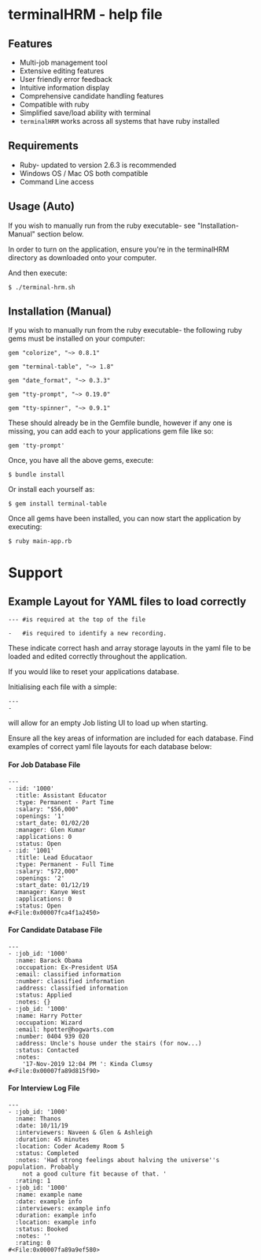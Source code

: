 # terminalHRM - help file

## **Features**
* Multi-job management tool
* Extensive editing features
* User friendly error feedback
* Intuitive information display
* Comprehensive candidate handling features
* Compatible with ruby 
* Simplified save/load ability with terminal
* ```terminalHRM``` works across all systems that have ruby installed

## **Requirements**

* Ruby- updated to version 2.6.3 is recommended
* Windows OS / Mac OS both compatible
* Command Line access 

## **Usage (Auto)**

If you wish to manually run from the ruby executable- see "Installation-Manual" section below.

In order to turn on the application, ensure you're in the terminalHRM directory as downloaded onto your computer. 

And then execute:
```
$ ./terminal-hrm.sh
```



## **Installation (Manual)**

If you wish to manually run from the ruby executable- the following ruby gems must be installed on your computer:
```
gem "colorize", "~> 0.8.1"

gem "terminal-table", "~> 1.8"

gem "date_format", "~> 0.3.3"

gem "tty-prompt", "~> 0.19.0"

gem "tty-spinner", "~> 0.9.1"
```
These should already be in the Gemfile bundle, however if any one is missing, you can add each to your applications gem file like so:
```
gem 'tty-prompt'
```
Once, you have all the above gems, execute:
```
$ bundle install
```
Or install each yourself as:
```
$ gem install terminal-table
```
Once all gems have been installed, you can now start the application by executing:
```
$ ruby main-app.rb
```

# Support


## **Example Layout for YAML files to load correctly**

```
--- #is required at the top of the file
```
```
-   #is required to identify a new recording.
``` 

These indicate correct hash and array storage layouts in the yaml file to be loaded and edited correctly throughout the application.

If you would like to reset your applications database.

Initialising each file with a simple:
```
---
-
```

will allow for an empty Job listing UI to load up when starting.

Ensure all the key areas of information are included for each database. Find examples of correct yaml file layouts for each database below:


#### For Job Database File

```
---
- :id: '1000'
  :title: Assistant Educator
  :type: Permanent - Part Time
  :salary: "$56,000"
  :openings: '1'
  :start_date: 01/02/20
  :manager: Glen Kumar
  :applications: 0
  :status: Open
- :id: '1001'
  :title: Lead Educataor
  :type: Permanent - Full Time
  :salary: "$72,000"
  :openings: '2'
  :start_date: 01/12/19
  :manager: Kanye West
  :applications: 0
  :status: Open
#<File:0x00007fca4f1a2450>
```
#### For Candidate Database File

```
---
- :job_id: '1000'
  :name: Barack Obama
  :occupation: Ex-President USA
  :email: classified information
  :number: classified information
  :address: classified information
  :status: Applied
  :notes: {}
- :job_id: '1000'
  :name: Harry Potter
  :occupation: Wizard
  :email: hpotter@hogwarts.com
  :number: 0404 939 020
  :address: Uncle's house under the stairs (for now...)
  :status: Contacted
  :notes:
    '17-Nov-2019 12:04 PM ': Kinda Clumsy
#<File:0x00007fa89d815f90>
```
#### For Interview Log File
```
---
- :job_id: '1000'
  :name: Thanos
  :date: 10/11/19
  :interviewers: Naveen & Glen & Ashleigh
  :duration: 45 minutes
  :location: Coder Academy Room 5
  :status: Completed
  :notes: 'Had strong feelings about halving the universe''s population. Probably
    not a good culture fit because of that. '
  :rating: 1
- :job_id: '1000'
  :name: example name
  :date: example info
  :interviewers: example info
  :duration: example info
  :location: example info
  :status: Booked
  :notes: ''
  :rating: 0
#<File:0x00007fa89a9ef580>
```
